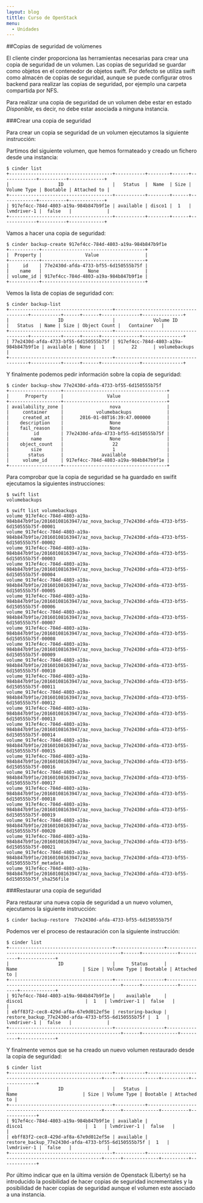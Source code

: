 ```yaml
---
layout: blog
tittle: Curso de OpenStack
menu:
  - Unidades
---
```


##Copias de seguridad de volúmenes

El cliente cinder proporciona las herramientas necesarias para crear una copia de seguridad de un volumen. Las copias de seguridad se guardar como objetos en el contenedor de objetos swift. Por defecto se utiliza swift como almacén de copias de seguridad, aunque se puede configurar otros backend para realizar las copias de seguridad, por ejemplo una carpeta compartida por NFS.

Para realizar una copia de seguridad de un volumen debe estar en estado *Disponible*, es decir, no debe estar asociada a ninguna instancia.

###Crear una copia de seguridad

Para crear un copia se seguridad de un volumen ejecutamos la siguiente instrucción:

Partimos del siguiente volumen, que hemos formateado y creado un fichero desde una instancia:

	$ cinder list
	+--------------------------------------+-----------+--------+------+-------------+----------+-------------+
	|                  ID                  |   Status  |  Name  | Size | Volume Type | Bootable | Attached to |
	+--------------------------------------+-----------+--------+------+-------------+----------+-------------+
	| 917ef4cc-784d-4803-a19a-984b847b9f1e | available | disco1 |  1   | lvmdriver-1 |  false   |             |
	+--------------------------------------+-----------+--------+------+-------------+----------+-------------+

Vamos a hacer una copia de seguridad:

	$ cinder backup-create 917ef4cc-784d-4803-a19a-984b847b9f1e
	+-----------+--------------------------------------+
	|  Property |                Value                 |
	+-----------+--------------------------------------+
	|     id    | 77e2430d-afda-4733-bf55-6d150555b75f |
	|    name   |                 None                 |
	| volume_id | 917ef4cc-784d-4803-a19a-984b847b9f1e |
	+-----------+--------------------------------------+


Vemos la lista de copias de seguridad con:

	$ cinder backup-list
	+--------------------------------------+--------------------------------------+-----------+------+------+--------------+---------------+
	|                  ID                  |              Volume ID               |   Status  | Name | Size | Object Count |   Container   |
	+--------------------------------------+--------------------------------------+-----------+------+------+--------------+---------------+
	| 77e2430d-afda-4733-bf55-6d150555b75f | 917ef4cc-784d-4803-a19a-984b847b9f1e | available | None |  1   |      22      | volumebackups |
	+--------------------------------------+--------------------------------------+-----------+------+------+--------------+---------------+

Y finalmente podemos pedir información sobre la copia de seguridad:

	$ cinder backup-show 77e2430d-afda-4733-bf55-6d150555b75f
	+-------------------+--------------------------------------+
	|      Property     |                Value                 |
	+-------------------+--------------------------------------+
	| availability_zone |                 nova                 |
	|     container     |            volumebackups             |
	|     created_at    |      2016-01-08T16:39:47.000000      |
	|    description    |                 None                 |
	|    fail_reason    |                 None                 |
	|         id        | 77e2430d-afda-4733-bf55-6d150555b75f |
	|        name       |                 None                 |
	|    object_count   |                  22                  |
	|        size       |                  1                   |
	|       status      |              available               |
	|     volume_id     | 917ef4cc-784d-4803-a19a-984b847b9f1e |
	+-------------------+--------------------------------------+

Para comprobar que la copia de seguridad se ha guardado en swifit ejecutamos la siguientes instrucciones:

	$ swift list
	volumebackups

	$ swift list volumebackups
	volume_917ef4cc-784d-4803-a19a-984b847b9f1e/20160108163947/az_nova_backup_77e2430d-afda-4733-bf55-6d150555b75f-00001
	volume_917ef4cc-784d-4803-a19a-984b847b9f1e/20160108163947/az_nova_backup_77e2430d-afda-4733-bf55-6d150555b75f-00002
	volume_917ef4cc-784d-4803-a19a-984b847b9f1e/20160108163947/az_nova_backup_77e2430d-afda-4733-bf55-6d150555b75f-00003
	volume_917ef4cc-784d-4803-a19a-984b847b9f1e/20160108163947/az_nova_backup_77e2430d-afda-4733-bf55-6d150555b75f-00004
	volume_917ef4cc-784d-4803-a19a-984b847b9f1e/20160108163947/az_nova_backup_77e2430d-afda-4733-bf55-6d150555b75f-00005
	volume_917ef4cc-784d-4803-a19a-984b847b9f1e/20160108163947/az_nova_backup_77e2430d-afda-4733-bf55-6d150555b75f-00006
	volume_917ef4cc-784d-4803-a19a-984b847b9f1e/20160108163947/az_nova_backup_77e2430d-afda-4733-bf55-6d150555b75f-00007
	volume_917ef4cc-784d-4803-a19a-984b847b9f1e/20160108163947/az_nova_backup_77e2430d-afda-4733-bf55-6d150555b75f-00008
	volume_917ef4cc-784d-4803-a19a-984b847b9f1e/20160108163947/az_nova_backup_77e2430d-afda-4733-bf55-6d150555b75f-00009
	volume_917ef4cc-784d-4803-a19a-984b847b9f1e/20160108163947/az_nova_backup_77e2430d-afda-4733-bf55-6d150555b75f-00010
	volume_917ef4cc-784d-4803-a19a-984b847b9f1e/20160108163947/az_nova_backup_77e2430d-afda-4733-bf55-6d150555b75f-00011
	volume_917ef4cc-784d-4803-a19a-984b847b9f1e/20160108163947/az_nova_backup_77e2430d-afda-4733-bf55-6d150555b75f-00012
	volume_917ef4cc-784d-4803-a19a-984b847b9f1e/20160108163947/az_nova_backup_77e2430d-afda-4733-bf55-6d150555b75f-00013
	volume_917ef4cc-784d-4803-a19a-984b847b9f1e/20160108163947/az_nova_backup_77e2430d-afda-4733-bf55-6d150555b75f-00014
	volume_917ef4cc-784d-4803-a19a-984b847b9f1e/20160108163947/az_nova_backup_77e2430d-afda-4733-bf55-6d150555b75f-00015
	volume_917ef4cc-784d-4803-a19a-984b847b9f1e/20160108163947/az_nova_backup_77e2430d-afda-4733-bf55-6d150555b75f-00016
	volume_917ef4cc-784d-4803-a19a-984b847b9f1e/20160108163947/az_nova_backup_77e2430d-afda-4733-bf55-6d150555b75f-00017
	volume_917ef4cc-784d-4803-a19a-984b847b9f1e/20160108163947/az_nova_backup_77e2430d-afda-4733-bf55-6d150555b75f-00018
	volume_917ef4cc-784d-4803-a19a-984b847b9f1e/20160108163947/az_nova_backup_77e2430d-afda-4733-bf55-6d150555b75f-00019
	volume_917ef4cc-784d-4803-a19a-984b847b9f1e/20160108163947/az_nova_backup_77e2430d-afda-4733-bf55-6d150555b75f-00020
	volume_917ef4cc-784d-4803-a19a-984b847b9f1e/20160108163947/az_nova_backup_77e2430d-afda-4733-bf55-6d150555b75f-00021
	volume_917ef4cc-784d-4803-a19a-984b847b9f1e/20160108163947/az_nova_backup_77e2430d-afda-4733-bf55-6d150555b75f_metadata
	volume_917ef4cc-784d-4803-a19a-984b847b9f1e/20160108163947/az_nova_backup_77e2430d-afda-4733-bf55-6d150555b75f_sha256file

###Restaurar una copia de seguridad

Para restaurar una nueva copia de seguridad a un nuevo volumen, ejecutamos la siguiente instrucción:

	$ cinder backup-restore  77e2430d-afda-4733-bf55-6d150555b75f

Podemos ver el proceso de restauración con la siguiente instrucción:

	$ cinder list
	+--------------------------------------+------------------+-----------------------------------------------------+------+-------------+----------+-------------+
	|                  ID                  |      Status      |                         Name                        | Size | Volume Type | Bootable | Attached to |
	+--------------------------------------+------------------+-----------------------------------------------------+------+-------------+----------+-------------+
	| 917ef4cc-784d-4803-a19a-984b847b9f1e |    available     |                        disco1                       |  1   | lvmdriver-1 |  false   |             |
	| ebff83f2-cec8-429d-af8a-67e9d012ef5e | restoring-backup | restore_backup_77e2430d-afda-4733-bf55-6d150555b75f |  1   | lvmdriver-1 |  false   |             |
	+--------------------------------------+------------------+-----------------------------------------------------+------+-------------+----------+-------------+	

Y finalmente vemos que se ha creado un  nuevo volumen restaurado desde la copia de seguridad:

	$ cinder list
	+--------------------------------------+-----------+-----------------------------------------------------+------+-------------+----------+-------------+
	|                  ID                  |   Status  |                         Name                        | Size | Volume Type | Bootable | Attached to |
	+--------------------------------------+-----------+-----------------------------------------------------+------+-------------+----------+-------------+
	| 917ef4cc-784d-4803-a19a-984b847b9f1e | available |                        disco1                       |  1   | lvmdriver-1 |  false   |             |
	| ebff83f2-cec8-429d-af8a-67e9d012ef5e | available | restore_backup_77e2430d-afda-4733-bf55-6d150555b75f |  1   | lvmdriver-1 |  false   |             |
	+--------------------------------------+-----------+-----------------------------------------------------+------+-------------+----------+-------------+

Por último indicar que en la última versión de Openstack (Liberty) se ha introducido la posibilidad de hacer copias de seguridad incrementales y la posibilidad de hacer copias de seguridad aunque el volumen este asociado a una instancia. 